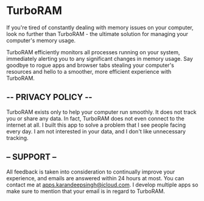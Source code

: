 # TurboRAM

If you're tired of constantly dealing with memory issues on your computer, look no further than TurboRAM - the ultimate solution for managing your computer's memory usage.

TurboRAM efficiently monitors all processes running on your system, immediately alerting you to any significant changes in memory usage. Say goodbye to rogue apps and browser tabs stealing your computer's resources and hello to a smoother, more efficient experience with TurboRAM.

## -- PRIVACY POLICY --
TurboRAM exists only to help your computer run smoothly. It does not track you or share any data. In fact, TurboRAM does not even connect to the internet at all. I built this app to solve a problem that I see people facing every day. I am not interested in your data, and I don't like unnecessary tracking.

## – SUPPORT –
All feedback is taken into consideration to continually improve your experience, and emails are answered within 24 hours at most. You can contact me at apps.karandeepsingh@icloud.com. I develop multiple apps so make sure to mention that your email is in regard to TurboRAM.